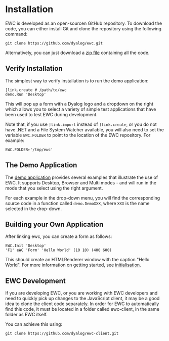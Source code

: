# Installation                                     
 
 EWC is developed as an open-sourcen GitHub repository. To download the code, you can either install Git and clone the repository using the following command:

```
git clone https://github.com/dyalog/ewc.git
```

 Alternatively, you can just download a [zip file](https://github.com/dyalog/ewc/archive/refs/heads/main.zip) containing all the code.

## Verify Installation

The simplest way to verify installation is to run the demo application:

```
]link.create # /path/to/ewc
demo.Run 'Desktop'
```

This will pop up a form with a Dyalog logo and a dropdown on the right which allows
you to select a variety of simple test applications that have been used to test
EWC during development.

Note that, if you use `]link.import` instead of `]link.create`, or you do not have
.NET and a File System Watcher available, you will also need to set the variable
`EWC.FOLDER` to point to the location of the EWC repository. For example:

```
EWC.FOLDER←'/tmp/ewc'
```

## The Demo Application

The [demo application](Demo.md) provides several examples that illustrate the use of
EWC. It supports Desktop, Browser and Multi modes - and will run in the mode that you
select using the right argument.

For each example in the drop-down menu, you will find the corresponding source code
in a function called `demo.DemoXXX`, where `XXX` is the name selected in the drop-down.

## Building your Own Application

After linking ewc, you can create a form as follows:

```
EWC.Init 'Desktop'
'F1' eWC 'Form' 'Hello World' (10 10) (400 600)
```

This should create an HTMLRenderer window with the caption "Hello World". For more
information on getting started, see [initialisation](Initialisation.md).

## EWC Development

If you are developing EWC, or you are working with EWC developers and need to
quickly pick up changes to the JavaScript client, it may be a good idea to clone
the client code separately. In order for EWC to automatically find this code,
it must be located in a folder called ewc-client, in the same folder as EWC itself.

You can achieve this using:

```
git clone https://github.com/dyalog/ewc-client.git
```